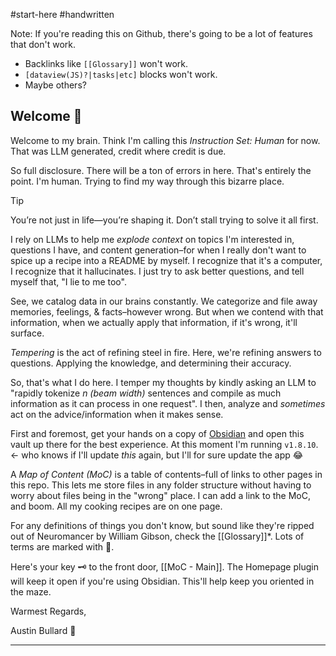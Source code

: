 #start-here #handwritten

Note: If you're reading this on Github, there's going to be a lot of features that don't work. 
- Backlinks like `[[Glossary]]` won't work.
- ```[dataview(JS)?|tasks|etc]``` blocks won't work.
- Maybe others? 
## Welcome 🤙
Welcome to my brain. Think I'm calling this *Instruction Set: Human* for now. That was LLM generated, credit where credit is due.

So full disclosure. There will be a ton of errors in here. That's entirely the point. I'm human. Trying to find my way through this bizarre place.

> [!tip]
> You’re not just in life—you’re shaping it. Don’t stall trying to solve it all first.

I rely on LLMs to help me *explode context* on topics I'm interested in, questions I have, and content generation–for when I really don't want to spice up a recipe into a README by myself. I recognize that it's a computer, I recognize that it hallucinates. I just try to ask better questions, and tell myself that, "I lie to me too". 

See, we catalog data in our brains constantly. We categorize and file away memories, feelings, & facts–however wrong. But when we contend with that information, when we actually apply that information, if it's wrong, it'll surface.

*Tempering* is the act of refining steel in fire. Here, we're refining answers to questions. Applying the knowledge, and determining their accuracy. 

So, that's what I do here. I temper my thoughts by kindly asking an LLM to "rapidly tokenize *n (beam width)* sentences and compile as much information as it can process in one request". I then, analyze and *sometimes* act on the advice/information when it makes sense. 

First and foremost, get your hands on a copy of [Obsidian](https://obsidian.md/) and open this vault up there for the best experience. At this moment I'm running `v1.8.10`. <- who knows if I'll update *this* again, but I'll for sure update the app 😂

A *Map of Content (MoC)* is a table of contents–full of links to other pages in this repo. This lets me store files in any folder structure without having to worry about files being in the "wrong" place. I can add a link to the MoC, and boom. All my cooking recipes are on one page. 

For any definitions of things you don't know, but sound like they're ripped out of Neuromancer by William Gibson, check the [[Glossary]]\*. Lots of terms are marked with 📘.

Here's your key 🗝️ to the front door, [[MoC - Main]]. The Homepage plugin will keep it open if you're using Obsidian. This'll help keep you oriented in the maze.

Warmest Regards,

Austin Bullard 🍻

---
